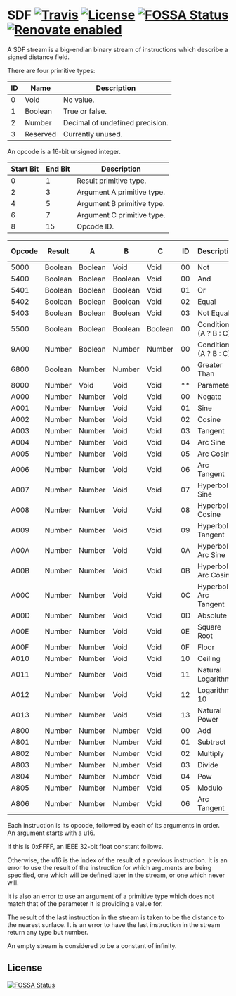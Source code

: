 # SDF [![Travis](https://img.shields.io/travis/jameswilddev/sdf.svg)](https://travis-ci.org/jameswilddev/sdf) [![License](https://img.shields.io/github/license/jameswilddev/sdf.svg)](https://github.com/jameswilddev/sdf/blob/master/license) [![FOSSA Status](https://app.fossa.io/api/projects/git%2Bgithub.com%2Fjameswilddev%2Fsdf.svg?type=shield)](https://app.fossa.io/projects/git%2Bgithub.com%2Fjameswilddev%2Fsdf?ref=badge_shield) [![Renovate enabled](https://img.shields.io/badge/renovate-enabled-brightgreen.svg)](https://renovatebot.com/)

A SDF stream is a big-endian binary stream of instructions which describe a
signed distance field.

There are four primitive types:

| ID | Name     | Description                     |
| -- | -------- | ------------------------------- |
| 0  | Void     | No value.                       |
| 1  | Boolean  | True or false.                  |
| 2  | Number   | Decimal of undefined precision. |
| 3  | Reserved | Currently unused.               |

An opcode is a 16-bit unsigned integer.

| Start Bit | End Bit | Description                                            |
| --------- | ------- | ------------------------------------------------------ |
| 0         | 1       | Result primitive type.                                 |
| 2         | 3       | Argument A primitive type.                             |
| 4         | 5       | Argument B primitive type.                             |
| 6         | 7       | Argument C primitive type.                             |
| 8         | 15      | Opcode ID.                                             |

| Opcode | Result  | A       | B       | C       | ID | Description             | Undefined Behavior |
| ------ | ------- | ------- | ------- | ------- | -- | ----------------------- | ------------------ |
| 5000   | Boolean | Boolean | Void    | Void    | 00 | Not                     |                    |
| 5400   | Boolean | Boolean | Boolean | Void    | 00 | And                     |                    |
| 5401   | Boolean | Boolean | Boolean | Void    | 01 | Or                      |                    |
| 5402   | Boolean | Boolean | Boolean | Void    | 02 | Equal                   |                    |
| 5403   | Boolean | Boolean | Boolean | Void    | 03 | Not Equal               |                    |
| 5500   | Boolean | Boolean | Boolean | Boolean | 00 | Conditional (A ? B : C) |                    |
| 9A00   | Number  | Boolean | Number  | Number  | 00 | Conditional (A ? B : C) |                    |
| 6800   | Boolean | Number  | Number  | Void    | 00 | Greater Than            | A = B              |
| 8000   | Number  | Void    | Void    | Void    | ** | Parameter               |                    |
| A000   | Number  | Number  | Void    | Void    | 00 | Negate                  |                    |
| A001   | Number  | Number  | Void    | Void    | 01 | Sine                    |                    |
| A002   | Number  | Number  | Void    | Void    | 02 | Cosine                  |                    |
| A003   | Number  | Number  | Void    | Void    | 03 | Tangent                 |                    |
| A004   | Number  | Number  | Void    | Void    | 04 | Arc Sine                |                    |
| A005   | Number  | Number  | Void    | Void    | 05 | Arc Cosine              |                    |
| A006   | Number  | Number  | Void    | Void    | 06 | Arc Tangent             |                    |
| A007   | Number  | Number  | Void    | Void    | 07 | Hyperbolic Sine         |                    |
| A008   | Number  | Number  | Void    | Void    | 08 | Hyperbolic Cosine       |                    |
| A009   | Number  | Number  | Void    | Void    | 09 | Hyperbolic Tangent      |                    |
| A00A   | Number  | Number  | Void    | Void    | 0A | Hyperbolic Arc Sine     |                    |
| A00B   | Number  | Number  | Void    | Void    | 0B | Hyperbolic Arc Cosine   |                    |
| A00C   | Number  | Number  | Void    | Void    | 0C | Hyperbolic Arc Tangent  |                    |
| A00D   | Number  | Number  | Void    | Void    | 0D | Absolute                |                    |
| A00E   | Number  | Number  | Void    | Void    | 0E | Square Root             |                    |
| A00F   | Number  | Number  | Void    | Void    | 0F | Floor                   |                    |
| A010   | Number  | Number  | Void    | Void    | 10 | Ceiling                 |                    |
| A011   | Number  | Number  | Void    | Void    | 11 | Natural Logarithm       |                    |
| A012   | Number  | Number  | Void    | Void    | 12 | Logarithm 10            |                    |
| A013   | Number  | Number  | Void    | Void    | 13 | Natural Power           |                    |
| A800   | Number  | Number  | Number  | Void    | 00 | Add                     |                    |
| A801   | Number  | Number  | Number  | Void    | 01 | Subtract                |                    |
| A802   | Number  | Number  | Number  | Void    | 02 | Multiply                |                    |
| A803   | Number  | Number  | Number  | Void    | 03 | Divide                  | B = 0              |
| A804   | Number  | Number  | Number  | Void    | 04 | Pow                     | A < 0              |
| A805   | Number  | Number  | Number  | Void    | 05 | Modulo                  |                    |
| A806   | Number  | Number  | Number  | Void    | 06 | Arc Tangent             |                    |

Each instruction is its opcode, followed by each of its arguments in order.  An
argument starts with a u16.

If this is 0xFFFF, an IEEE 32-bit float constant follows.

Otherwise, the u16 is the index of the result of a previous instruction.  It is
an error to use the result of the instruction for which arguments are being
specified, one which will be defined later in the stream, or one which never
will.

It is also an error to use an argument of a primitive type which does not match
that of the parameter it is providing a value for.

The result of the last instruction in the stream is taken to be the distance to
the nearest surface.  It is an error to have the last instruction in the stream
return any type but number.

An empty stream is considered to be a constant of infinity.

## License

[![FOSSA Status](https://app.fossa.io/api/projects/git%2Bgithub.com%2Fjameswilddev%2Fsdf.svg?type=large)](https://app.fossa.io/projects/git%2Bgithub.com%2Fjameswilddev%2Fsdf?ref=badge_large)

